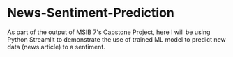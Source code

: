 # News-Sentiment-Prediction
As part of the output of MSIB 7's Capstone Project, here I will be using Python Streamlit to demonstrate the use of trained ML model to predict new data (news article) to a sentiment.
